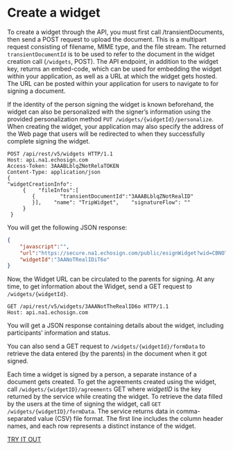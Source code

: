 # Create a widget

To create a widget through the API, you must first call /transientDocuments, then send a POST request to upload the document. This is a multipart request consisting of filename, MIME type, and the file stream. The returned `transientDocumentId` is to be used to refer to the document in the widget creation call (`/widgets`, POST). The API endpoint, in addition to the widget key, returns an embed-code, which can be used for embedding the widget within your application, as well as a URL at which the widget gets hosted. The URL can be posted within your application for users to navigate to for signing a document.

If the identity of the person signing the widget is known beforehand, the widget can also be personalized with the signer&rsquo;s information using the provided personalization method `PUT /widgets/{widgetId}/personalize`. When creating the widget, your application may also specify the address of the Web page that users will be redirected to when they successfully complete signing the widget.

```http
POST /api/rest/v5/widgets HTTP/1.1
Host: api.na1.echosign.com
Access-Token: 3AAABLblqZNotRelaTOKEN
Content-Type: application/json
{
"widgetCreationInfo":
     {    "fileInfos":[
        {        "transientDocumentId":"3AAABLblqZNotRealID"
        }],    "name": "TripWidget",    "signatureFlow": ""
     }
 }
```

You will get the following JSON response:

```json
{
    "javascript":"",
    "url":"https://secure.na1.echosign.com/public/esignWidget?wid=CBNOTREALIDkyjcE*",
    "widgetId":"3AANoTRealIDiT6o"
}
```

Now, the Widget URL can be circulated to the parents for signing. At any time, to get information about the Widget, send a GET request to `/widgets/{widgetId}`.

```http
GET /api/rest/v5/widgets/3AAANotTheRealID6o HTTP/1.1
Host: api.na1.echosign.com
```

You will get a JSON response containing details about the widget, including participants&rsquo; information and status.

You can also send a GET request to `/widgets/{widgetId}/formData` to retrieve the data entered (by the parents) in the document when it got signed.

Each time a widget is signed by a person, a separate instance of a document gets created. To get the agreements created using the widget, call `/widgets/{widgetID}/agreements` GET where _widgetID_ is the key returned by the service while creating the widget. To retrieve the data filled by the users at the time of signing the widget, call `GET /widgets/{widgetID}/formData`. The service returns data in comma-separated value (CSV) file format. The first line includes the column header names, and each row represents a distinct instance of the widget.

[TRY IT OUT](https://secure.na1.echosign.com/public/docs/restapi/v5#!/widgets/)